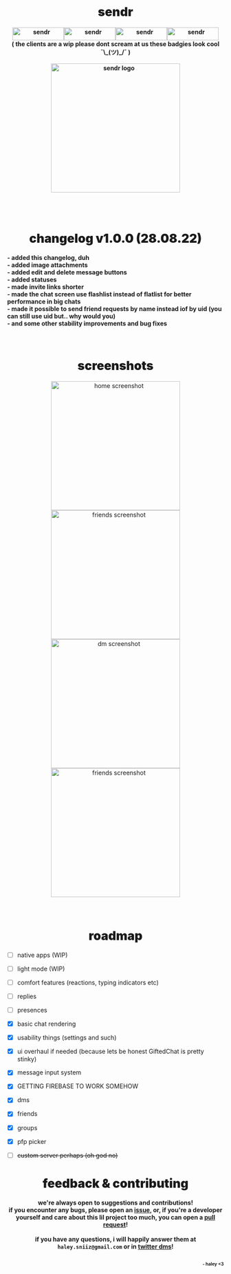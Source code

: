 <!-- ![Android](https://img.shields.io/badge/Android-3DDC84?style=for-the-badge&logo=android&logoColor=white) ![Mac OS](https://img.shields.io/badge/mac%20os-000000?style=for-the-badge&logo=macos&logoColor=F0F0F0) ![Windows](https://img.shields.io/badge/Windows-0078D6?style=for-the-badge&logo=windows&logoColor=white) ![Linux](https://img.shields.io/badge/Linux-FCC624?style=for-the-badge&logo=linux&logoColor=black) -->

<h1 align="center" style="font-weight: 900;">
sendr
</h1>

<p align="center" style="font-weight: bold;">
<img src="https://img.shields.io/badge/Android-3DDC84?style=for-the-badge&logo=android&logoColor=white" alt="sendr" width="120" height="30"/><img src="https://img.shields.io/badge/mac%20os-000000?style=for-the-badge&logo=macos&logoColor=F0F0F0" alt="sendr" width="120" height="30"/><img src="https://img.shields.io/badge/Windows-0078D6?style=for-the-badge&logo=windows&logoColor=white" alt="sendr" width="120" height="30"/><img src="https://img.shields.io/badge/Linux-FCC624?style=for-the-badge&logo=linux&logoColor=black" alt="sendr" width="120" height="30"/><br/>( the clients are a wip please dont scream at us these badgies look cool ¯\_(ツ)_/¯ )<br/><br/><img src="https://github.com/sniiz/sendr/blob/master/assets/favicon.png?raw=true" width="300" alt="sendr logo"/></br><br/>
<!-- a minimalistic open source messenger -->
</p>

<h1 align='center' style='font-weight: 900;'><br/>changelog v1.0.0 (28.08.22)</h1>
<p style="font-weight: bold;">
- added this changelog, duh<br>
- added image attachments<br>
- added edit and delete message buttons<br>
- added statuses<br>
- made invite links shorter<br>
- made the chat screen use flashlist instead of flatlist for better performance in big chats<br>
- made it possible to send friend requests by name instead iof by uid (you can still use uid but.. why would you)<br>
- and some other stability improvements and bug fixes
</p>

<h1 align='center' style='font-weight: 900;'><br/>screenshots</h1>
<div align='center'>

<img src="https://github.com/sniiz/sendr/blob/master/misc%20stuff/screenshots/home-screenshot.png?raw=truehttps://github.com/sniiz/sendr/blob/master/misc%20stuff/screenshots/home-screenshot.png?raw=true" width="300" alt="home screenshot"/> <img src="https://github.com/sniiz/sendr/blob/master/misc%20stuff/screenshots/friends-screenshot.png?raw=truehttps://github.com/sniiz/sendr/blob/master/misc%20stuff/screenshots/friends-screenshot.png?raw=true" width="300" alt="friends screenshot"/> <img src="https://github.com/sniiz/sendr/blob/master/misc%20stuff/screenshots/dm-screenshot.png?raw=truehttps://github.com/sniiz/sendr/blob/master/misc%20stuff/screenshots/dm-screenshot.png?raw=true" width="300" alt="dm screenshot"/> <img src="https://github.com/sniiz/sendr/blob/master/misc%20stuff/screenshots/group-screenshot.png?raw=truehttps://github.com/sniiz/sendr/blob/master/misc%20stuff/screenshots/group-screenshot.png?raw=true" width="300" alt="friends screenshot"/>

</div>

<h1 align="center" style="font-weight: 900;"><br/>roadmap</h1>

- [ ] native apps (WIP)
- [ ] light mode (WIP)

- [ ] comfort features (reactions, typing indicators etc)
- [ ] replies
- [ ] presences

- [x] basic chat rendering
- [x] usability things (settings and such)
- [x] ui overhaul if needed (because lets be honest GiftedChat is pretty stinky)
- [x] message input system
- [x] GETTING FIREBASE TO WORK SOMEHOW
- [x] dms
- [x] friends
- [x] groups
- [x] pfp picker

- [ ] ~~custom server perhaps (oh god no)~~

<h1 align="center" style="font-weight: 900;">
feedback & contributing
</h1>

<p align="center" style="font-weight: bold;">
we're always open to suggestions and contributions!</br>if you encounter any bugs, please open an <a href="https://github.com/sniiz/sendr/issues/new">issue</a>, or, if you're a developer yourself and care about this lil project too much, you can open a <a href="https://github.com/sniiz/sendr/pulls">pull request</a>!<br/><br/>if you have any questions, i will happily answer them at <code>haley.sniiz@gmail.com</code> or in <a href="https://twitter.com/_sniiz_">twitter dms</a>!
</p>

<p align="right" style="font-weight: bold; font-size: 10px;">
<br/>- haley <3
</p>
